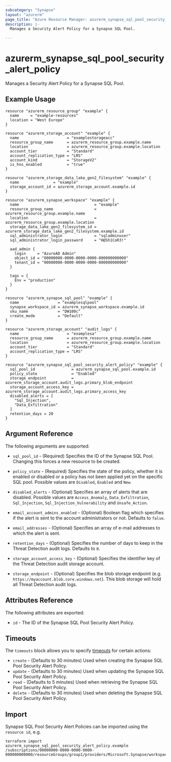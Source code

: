 ```yaml
---
subcategory: "Synapse"
layout: "azurerm"
page_title: "Azure Resource Manager: azurerm_synapse_sql_pool_security_alert_policy"
description: |-
  Manages a Security Alert Policy for a Synapse SQL Pool.

---
```


# azurerm_synapse_sql_pool_security_alert_policy

Manages a Security Alert Policy for a Synapse SQL Pool.

## Example Usage

```hcl
resource "azurerm_resource_group" "example" {
  name     = "example-resources"
  location = "West Europe"
}

resource "azurerm_storage_account" "example" {
  name                     = "examplestorageacc"
  resource_group_name      = azurerm_resource_group.example.name
  location                 = azurerm_resource_group.example.location
  account_tier             = "Standard"
  account_replication_type = "LRS"
  account_kind             = "StorageV2"
  is_hns_enabled           = "true"
}

resource "azurerm_storage_data_lake_gen2_filesystem" "example" {
  name               = "example"
  storage_account_id = azurerm_storage_account.example.id
}

resource "azurerm_synapse_workspace" "example" {
  name                                 = "example"
  resource_group_name                  = azurerm_resource_group.example.name
  location                             = azurerm_resource_group.example.location
  storage_data_lake_gen2_filesystem_id = azurerm_storage_data_lake_gen2_filesystem.example.id
  sql_administrator_login              = "sqladminuser"
  sql_administrator_login_password     = "H@Sh1CoR3!"

  aad_admin {
    login     = "AzureAD Admin"
    object_id = "00000000-0000-0000-0000-000000000000"
    tenant_id = "00000000-0000-0000-0000-000000000000"
  }

  tags = {
    Env = "production"
  }
}

resource "azurerm_synapse_sql_pool" "example" {
  name                 = "examplesqlpool"
  synapse_workspace_id = azurerm_synapse_workspace.example.id
  sku_name             = "DW100c"
  create_mode          = "Default"
}

resource "azurerm_storage_account" "audit_logs" {
  name                     = "examplesa"
  resource_group_name      = azurerm_resource_group.example.name
  location                 = azurerm_resource_group.example.location
  account_tier             = "Standard"
  account_replication_type = "LRS"
}

resource "azurerm_synapse_sql_pool_security_alert_policy" "example" {
  sql_pool_id                = azurerm_synapse_sql_pool.example.id
  policy_state               = "Enabled"
  storage_endpoint           = azurerm_storage_account.audit_logs.primary_blob_endpoint
  storage_account_access_key = azurerm_storage_account.audit_logs.primary_access_key
  disabled_alerts = [
    "Sql_Injection",
    "Data_Exfiltration"
  ]
  retention_days = 20
}
```

## Argument Reference

The following arguments are supported:

* `sql_pool_id` - (Required) Specifies the ID of the Synapse SQL Pool. Changing this forces a new resource to be created.

* `policy_state` - (Required) Specifies the state of the policy, whether it is enabled or disabled or a policy has not been applied yet on the specific SQL pool. Possible values are `Disabled`, `Enabled` and `New`.

* `disabled_alerts` - (Optional) Specifies an array of alerts that are disabled. Possible values are `Access_Anomaly`, `Data_Exfiltration`, `Sql_Injection`, `Sql_Injection_Vulnerability` and `Unsafe_Action`.

* `email_account_admins_enabled` - (Optional) Boolean flag which specifies if the alert is sent to the account administrators or not. Defaults to `false`.

* `email_addresses` - (Optional) Specifies an array of e-mail addresses to which the alert is sent.

* `retention_days` - (Optional) Specifies the number of days to keep in the Threat Detection audit logs. Defaults to `0`.

* `storage_account_access_key` - (Optional) Specifies the identifier key of the Threat Detection audit storage account.

* `storage_endpoint` - (Optional) Specifies the blob storage endpoint (e.g. `https://myaccount.blob.core.windows.net`). This blob storage will hold all Threat Detection audit logs.


## Attributes Reference

The following attributes are exported:

* `id` - The ID of the Synapse SQL Pool Security Alert Policy.

## Timeouts

The `timeouts` block allows you to specify [timeouts](https://www.terraform.io/docs/configuration/resources.html#timeouts) for certain actions:

* `create` - (Defaults to 30 minutes) Used when creating the Synapse SQL Pool Security Alert Policy.
* `update` - (Defaults to 30 minutes) Used when updating the Synapse SQL Pool Security Alert Policy.
* `read` - (Defaults to 5 minutes) Used when retrieving the Synapse SQL Pool Security Alert Policy.
* `delete` - (Defaults to 30 minutes) Used when deleting the Synapse SQL Pool Security Alert Policy.

## Import

Synapse SQL Pool Security Alert Policies can be imported using the `resource id`, e.g.

```shell
terraform import azurerm_synapse_sql_pool_security_alert_policy.example  /subscriptions/00000000-0000-0000-0000-000000000000/resourceGroups/group1/providers/Microsoft.Synapse/workspaces/workspace1/sqlPools/sqlPool1/securityAlertPolicies/default
```

